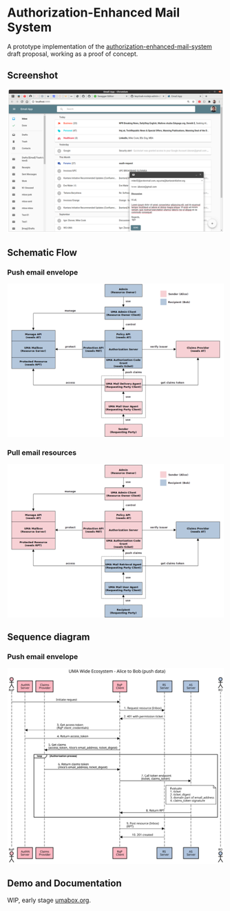 # Authorization-Enhanced Mail System

A prototype implementation of the [authorization-enhanced-mail-system][1] draft proposal, working as a proof of concept.

## Screenshot

![GUI](./images/gui.png)

## Schematic Flow

### Push email envelope

![Schematic Flow - push data](./images/schematic-flow-push.png)

### Pull email resources

![Schematic Flow - pull data](./images/schematic-flow-pull.png)

## Sequence diagram

### Push email envelope

![Sequence Diagram](./images/uma-wide-ecosystem-alice-to-bob-push-data.svg)

## Demo and Documentation

WIP, early stage [umabox.org][2].

[1]: https://github.com/uma-email/proposal
[2]: https://www.umabox.org
